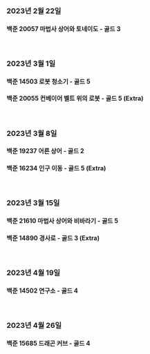 ### 2023년 2월 22일
#### 백준 20057 마법사 상어와 토네이도 - 골드 3

<br>

### 2023년 3월 1일
#### 백준 14503 로봇 청소기 - 골드 5
#### 백준 20055 컨베이어 벨트 위의 로봇 - 골드 5 (Extra)

<br>

### 2023년 3월 8일
#### 백준 19237 어른 상어 - 골드 2
#### 백준 16234 인구 이동 - 골드 5 (Extra)

<br>

### 2023년 3월 15일
#### 백준 21610 마법사 상어와 비바라기 - 골드 5
#### 백준 14890 경사로 - 골드 3 (Extra)

<br>

### 2023년 4월 19일
#### 백준 14502 연구소 - 골드 4

<br>

### 2023년 4월 26일
#### 백준 15685 드래곤 커브 - 골드 4
